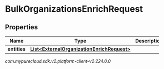 # BulkOrganizationsEnrichRequest


## Properties

| Name | Type | Description | Notes |
| ------------ | ------------- | ------------- | ------------- |
| **entities** | [**List&lt;ExternalOrganizationEnrichRequest&gt;**](ExternalOrganizationEnrichRequest) |  |  [optional] |




_com.mypurecloud.sdk.v2:platform-client-v2:224.0.0_
